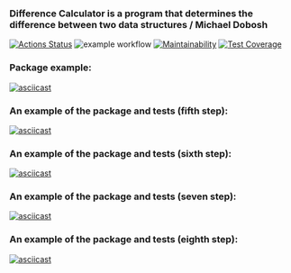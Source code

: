 ### Difference Calculator is a program that determines the difference between two data structures / Michael Dobosh
[![Actions Status](https://github.com/michaeldobosh/frontend-project-46/workflows/hexlet-check/badge.svg)](https://github.com/michaeldobosh/frontend-project-46/actions)
![example workflow](https://github.com/michaeldobosh/frontend-project-46/actions/workflows/github-actions-demo.yml/badge.svg)
[![Maintainability](https://api.codeclimate.com/v1/badges/04cbcb90daec74e419f1/maintainability)](https://codeclimate.com/github/michaeldobosh/frontend-project-46/maintainability)
[![Test Coverage](https://api.codeclimate.com/v1/badges/04cbcb90daec74e419f1/test_coverage)](https://codeclimate.com/github/michaeldobosh/frontend-project-46/test_coverage)


### Package example:
[![asciicast](https://asciinema.org/a/imIhOFjDsSfJ7IS2kj7azpRHh.svg)](https://asciinema.org/a/imIhOFjDsSfJ7IS2kj7azpRHh)

### An example of the package and tests (fifth step):
[![asciicast](https://asciinema.org/a/AzESOgPFYNFHLK5bZ9KAJiiOE.svg)](https://asciinema.org/a/AzESOgPFYNFHLK5bZ9KAJiiOE)

### An example of the package and tests (sixth step):
[![asciicast](https://asciinema.org/a/3h5uBx1qOoO6bdmnOcGXCpPto.svg)](https://asciinema.org/a/3h5uBx1qOoO6bdmnOcGXCpPto)

### An example of the package and tests (seven step):
[![asciicast](https://asciinema.org/a/GQviqTPApk1MRTuSsaTgA0KV8.svg)](https://asciinema.org/a/GQviqTPApk1MRTuSsaTgA0KV8)

### An example of the package and tests (eighth step):
[![asciicast](https://asciinema.org/a/pI5rCinl7jIdiVByzXI2sqtlo.svg)](https://asciinema.org/a/pI5rCinl7jIdiVByzXI2sqtlo)
